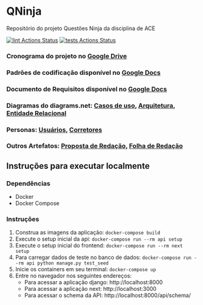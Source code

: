 # QNinja

Repositório do projeto Questões Ninja da disciplina de ACE

[![lint Actions Status](https://github.com/JoaoG250/QNinja/workflows/lint/badge.svg)](https://github.com/JoaoG250/QNinja/actions)
[![tests Actions Status](https://github.com/JoaoG250/QNinja/workflows/tests/badge.svg)](https://github.com/JoaoG250/QNinja/actions)

### Cronograma do projeto no [Google Drive](https://drive.google.com/file/d/1z-n1bAOSL336MXD6hfc8JrPt8G1w0R12/view?usp=sharing)

### Padrões de codificação disponível no [Google Docs](https://docs.google.com/document/d/1Kgnp4kPGARULwjh5nZ_GrF9W1XJGsTinQJIpby38bcM/edit?usp=sharing)

### Documento de Requisitos disponível no [Google Docs](https://docs.google.com/document/d/1uhZ2ERMhCmfkMnRtPefBVvax73NMKlt90NKCI62kXSc/edit?usp=sharing)

### Diagramas do diagrams.net: [Casos de uso](https://drive.google.com/file/d/1txH0boAO5HV9gwl7TqHxOusv6qaU6w1I/view?usp=sharing), [Arquitetura](https://drive.google.com/file/d/1yzx9bYKrI4Wpoce2geb-lVZIYZlf0Zhu/view?usp=sharing), [Entidade Relacional](https://drive.google.com/file/d/19t1LrkhPxq-DqeLzGe7TshMS5fDVC1Mn/view?usp=sharing)

### Personas: [Usuários](https://drive.google.com/file/d/1HJ4ZTwZ3GxVBybxXACTXXrrfRjXBj9U7/view?usp=sharing), [Corretores](https://drive.google.com/file/d/1WNzJaGn7X0LJp0HvTXzesusdHhxXnb-O/view?usp=sharing)

### Outros Artefatos: [Proposta de Redação](https://drive.google.com/file/d/1tf72Gh6-W_7BcFJYwFvYLBBG1B8oXotW/view?usp=sharing), [Folha de Redação](https://drive.google.com/file/d/1qTcG7SKEdbVuDpBr94Rvg5RFhyPX_TZf/view?usp=sharing)

## Instruções para executar localmente

### Dependências

- Docker
- Docker Compose

### Instruções

1. Construa as imagens da aplicação: `docker-compose build`
1. Execute o setup inicial da api: `docker-compose run --rm api setup`
1. Execute o setup inicial do frontend: `docker-compose run --rm next setup`
1. Para carregar dados de teste no banco de dados: `docker-compose run --rm api python manage.py test_seed`
1. Inicie os containers em seu terminal: `docker-compose up`
1. Entre no navegador nos seguintes endereços:
   - Para acessar a aplicação django: http://localhost:8000
   - Para acessar a aplicação next: http://localhost:3000
   - Para acessar o schema da API: http://localhost:8000/api/schema/
